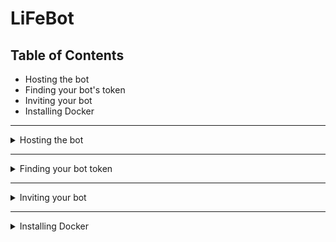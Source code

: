 # LiFeBot

## Table of Contents

- Hosting the bot
- Finding your bot's token
- Inviting your bot
- Installing Docker

---

<details>
<summary>
Hosting the bot
</summary>
<br>

Before you follow this, make sure that you have Docker installed.

- Grab the [docker compose file](https://gist.github.com/LinusPotocnik/0b6c47888b70755d6e87333da4155d4d) and put it in a directory of your choice (where you want to run the bot)
- In the command line, navigate into that directory
- Run `echo "BOT_TOKEN=<YOUR TOKEN>" >> .env`
- Run `docker compose up`

The bot will now run and automatically check for updates every 24hrs

</details>

---

<details>
<summary>
Finding your bot token
</summary>
<br>

- Go tho the [Discord developer portal](https://discord.com/developers/applications)
- Click on `New Application`, give your bot a name and click on `Create`
- On the left side, click on `Bot`
- Click on `Add Bot`
- Now, you should see a new `Build-A-Bot` section. In the `Token` subsection of this, click on `Copy`

NOTE: Do NOT share this token with anyone!

</details>

---

<details>
<summary>
Inviting your bot
</summary>
<br>
Make sure that you have already created a bot application. If not, follow the steps under 'Finding your bot's token'.

- Go to the [Discord developer portal](https://discord.com/developers/applications) and click on your application (bot)
- On the left side, click on `OAuth2` -> `URL Generator`
- Select `bot` and `application.commands`
- In the `Bot Permissions` section, select `Administrator`
- Scroll down to the bottom of the page and click on `Copy`
- Now paste the copied url into a new tab and add the bot to your server
</details>

---

<details>
<summary>
Installing Docker
</summary>
<br>

- On Windows and macOS, you can simply install [Docker Desktop](https://www.docker.com/products/docker-desktop/)
- On Linux, I prefer using the installation script.

```
$ curl -fsSL https://get.docker.com -o get-docker.sh
$ sudo sh get-docker.sh
```

</details>
